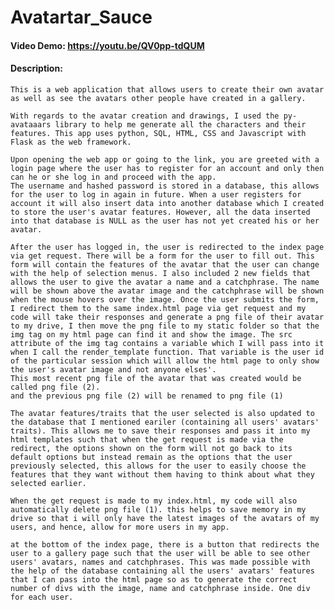 # Avatartar_Sauce
#### Video Demo:  https://youtu.be/QV0pp-tdQUM
#### Description:
    This is a web application that allows users to create their own avatar as well as see the avatars other people have created in a gallery.

    With regards to the avatar creation and drawings, I used the py-avataaars library to help me generate all the characters and their features. This app uses python, SQL, HTML, CSS and Javascript with Flask as the web framework.

    Upon opening the web app or going to the link, you are greeted with a login page where the user has to register for an account and only then can he or she log in and proceed with the app.
    The username and hashed password is stored in a database, this allows for the user to log in again in future. When a user registers for account it will also insert data into another database which I created to store the user's avatar features. However, all the data inserted into that database is NULL as the user has not yet created his or her avatar.

    After the user has logged in, the user is redirected to the index page via get request. There will be a form for the user to fill out. This form will contain the features of the avatar that the user can change with the help of selection menus. I also included 2 new fields that allows the user to give the avatar a name and a catchphrase. The name will be shown above the avatar image and the catchphrase will be shown when the mouse hovers over the image. Once the user submits the form,  I redirect them to the same index.html page via get request and my code will take their responses and generate a png file of their avatar to my drive, I then move the png file to my static folder so that the img tag on my html page can find it and show the image. The src attribute of the img tag contains a variable which I will pass into it when I call the render_template function. That variable is the user id of the particular session which will allow the html page to only show the user's avatar image and not anyone elses'.
    This most recent png file of the avatar that was created would be called png file (2).
    and the previous png file (2) will be renamed to png file (1)

    The avatar features/traits that the user selected is also updated to the database that I mentioned eariler (containing all users' avatars' traits). This allows me to save their responses and pass it into my html templates such that when the get request is made via the redirect, the options shown on the form will not go back to its default options but instead remain as the options that the user previously selected, this allows for the user to easily choose the features that they want without them having to think about what they selected earlier.

    When the get request is made to my index.html, my code will also automatically delete png file (1). this helps to save memory in my drive so that i will only have the latest images of the avatars of my users, and hence, allow for more users in my app.

    at the bottom of the index page, there is a button that redirects the user to a gallery page such that the user will be able to see other users' avatars, names and catchphrases. This was made possible with the help of the database containing all the users' avatars' features that I can pass into the html page so as to generate the correct number of divs with the image, name and catchphrase inside. One div for each user.
